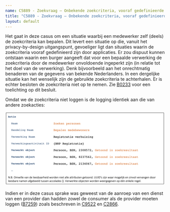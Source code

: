 ```yaml
---
name: C5889 - Zoekvraag – Onbekende zoekcriteria, vooraf gedefinieerde resultaatvelden
title: "C5889 - Zoekvraag – Onbekende zoekcriteria, vooraf gedefinieerde resultaatvelden"
layout: default
---
```

Het gaat in deze casus om een situatie waarbij een medewerker zelf (deels) de zoekcriteria kan bepalen. Dit levert een situatie op die, vanuit het privacy-by-design uitgangspunt, gevoeliger ligt dan situaties waarin de zoekcriteria vooraf gedefinieerd zijn door applicaties.
Er zou dispuut kunnen ontstaan waarin een burger aangeeft dat voor een bepaalde verwerking de zoekcriteria door de medewerker onvoldoende ingeperkt zijn (in relatie tot het doel van de verwerking). Denk bijvoorbeeld aan het onrechtmatig benaderen van de gegevens van bekende Nederlanders. In een dergelijke situatie kan het wenselijk zijn de gebruikte zoekcriteria te achterhalen. Er is echter besloten de zoekcriteria niet op te nemen. Zie [B0233](./0233.md) voor een toelichting op dit besluit.

Omdat we de zoekcriteria niet loggen is de logging identiek aan die van andere zoekacties:

<img src="./_assets/5889_1.png" alt="" width="700"/>

Indien er in deze casus sprake was geweest van de aanroep van een dienst van een provider dan hadden zowel de consumer als de provider moeten loggen ([B7259](./7259.md)) zoals beschreven in [C9522](./9522.md) en [C2866](./2866.md).
